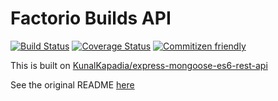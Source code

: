 # Factorio Builds API

[![Build Status](https://travis-ci.org/veksen/factorio-builds-api.svg?branch=master)](https://travis-ci.org/veksen/factorio-builds-api)
[![Coverage Status](https://coveralls.io/repos/github/veksen/factorio-builds-api/badge.svg?branch=master)](https://coveralls.io/github/veksen/factorio-builds-api?branch=master)
[![Commitizen friendly](https://img.shields.io/badge/commitizen-friendly-brightgreen.svg?style=flat-square)](http://commitizen.github.io/cz-cli/)


This is built on [KunalKapadia/express-mongoose-es6-rest-api](https://github.com/KunalKapadia/express-mongoose-es6-rest-api)

See the original README [here](https://github.com/veksen/factorio-builds-api/blob/master/BOILERPLATEREADME.md)
